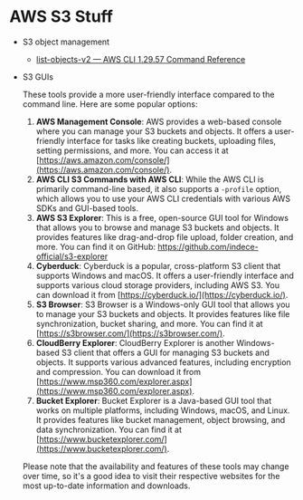 # AWS S3 Stuff

- S3 object management
    - [list-objects-v2 — AWS CLI 1.29.57 Command Reference](https://docs.aws.amazon.com/cli/latest/reference/s3api/list-objects-v2.html)
- S3 GUIs
    
    These tools provide a more user-friendly interface compared to the command line. Here are some popular options:
    
    1. **AWS Management Console**: AWS provides a web-based console where you can manage your S3 buckets and objects. It offers a user-friendly interface for tasks like creating buckets, uploading files, setting permissions, and more. You can access it at [https://aws.amazon.com/console/](https://aws.amazon.com/console/).
    2. **AWS CLI S3 Commands with AWS CLI**: While the AWS CLI is primarily command-line based, it also supports a `-profile` option, which allows you to use your AWS CLI credentials with various AWS SDKs and GUI-based tools.
    3. **AWS S3 Explorer**: This is a free, open-source GUI tool for Windows that allows you to browse and manage S3 buckets and objects. It provides features like drag-and-drop file upload, folder creation, and more. You can find it on GitHub: https://github.com/indece-official/s3-explorer 
    4. **Cyberduck**: Cyberduck is a popular, cross-platform S3 client that supports Windows and macOS. It offers a user-friendly interface and supports various cloud storage providers, including AWS S3. You can download it from [https://cyberduck.io/](https://cyberduck.io/).
    5. **S3 Browser**: S3 Browser is a Windows-only GUI tool that allows you to manage your S3 buckets and objects. It provides features like file synchronization, bucket sharing, and more. You can find it at [https://s3browser.com/](https://s3browser.com/).
    6. **CloudBerry Explorer**: CloudBerry Explorer is another Windows-based S3 client that offers a GUI for managing S3 buckets and objects. It supports various advanced features, including encryption and compression. You can download it from [https://www.msp360.com/explorer.aspx](https://www.msp360.com/explorer.aspx).
    7. **Bucket Explorer**: Bucket Explorer is a Java-based GUI tool that works on multiple platforms, including Windows, macOS, and Linux. It provides features like bucket management, object browsing, and data synchronization. You can find it at [https://www.bucketexplorer.com/](https://www.bucketexplorer.com/).
    
    Please note that the availability and features of these tools may change over time, so it's a good idea to visit their respective websites for the most up-to-date information and downloads.